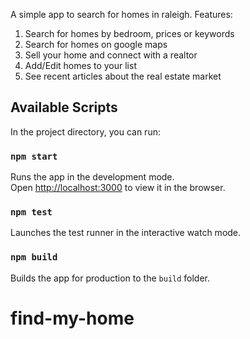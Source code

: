 A simple app to search for homes in raleigh. 
Features: 
1. Search for homes by bedroom, prices or keywords
2. Search for homes on google maps 
3. Sell your home and connect with a realtor
4. Add/Edit homes to your list
5. See recent articles about the real estate market

## Available Scripts

In the project directory, you can run:

### `npm start`

Runs the app in the development mode.<br />
Open [http://localhost:3000](http://localhost:3000) to view it in the browser.


### `npm test`

Launches the test runner in the interactive watch mode.<br />

### `npm build`

Builds the app for production to the `build` folder.<br />


# find-my-home
